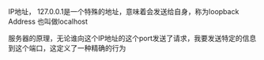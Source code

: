 IP地址，
127.0.0.1是一个特殊的地址，意味着会发送给自身，称为loopback Address
也叫做localhost

服务器的原理，无论谁向这个IP地址的这个port发送了请求，我要发送特定的信息到这个端口，这定义了一种精确的行为